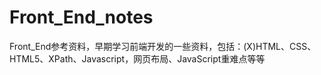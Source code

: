 Front_End_notes
===============

Front_End参考资料，早期学习前端开发的一些资料，包括：(X)HTML、CSS、HTML5、XPath、Javascript，网页布局、JavaScript重难点等等
